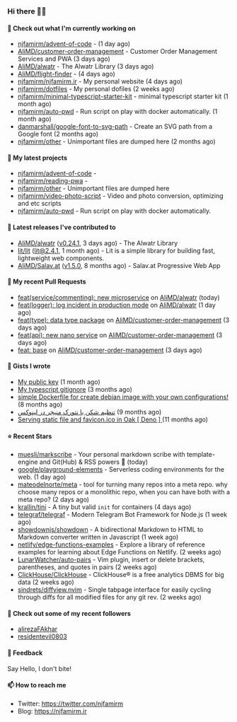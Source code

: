 ### Hi there 🙌🏻

#### 👷 Check out what I'm currently working on

- [njfamirm/advent-of-code](https://github.com/njfamirm/advent-of-code) -  (1 day ago)
- [AliMD/customer-order-management](https://github.com/AliMD/customer-order-management) - Customer Order Management Services and PWA (3 days ago)
- [AliMD/alwatr](https://github.com/AliMD/alwatr) - The Alwatr Library (3 days ago)
- [AliMD/flight-finder](https://github.com/AliMD/flight-finder) -  (4 days ago)
- [njfamirm/njfamirm.ir](https://github.com/njfamirm/njfamirm.ir) - My personal website (4 days ago)
- [njfamirm/dotfiles](https://github.com/njfamirm/dotfiles) - My personal dofiles (2 weeks ago)
- [njfamirm/minimal-typescript-starter-kit](https://github.com/njfamirm/minimal-typescript-starter-kit) - minimal typescript starter kit (1 month ago)
- [njfamirm/auto-pwd](https://github.com/njfamirm/auto-pwd) - Run script on play with docker automatically. (1 month ago)
- [danmarshall/google-font-to-svg-path](https://github.com/danmarshall/google-font-to-svg-path) - Create an SVG path from a Google font (2 months ago)
- [njfamirm/other](https://github.com/njfamirm/other) - Unimportant files are dumped here (2 months ago)

#### 🌱 My latest projects

- [njfamirm/advent-of-code](https://github.com/njfamirm/advent-of-code) - 
- [njfamirm/reading-pwa](https://github.com/njfamirm/reading-pwa) - 
- [njfamirm/other](https://github.com/njfamirm/other) - Unimportant files are dumped here
- [njfamirm/video-photo-script](https://github.com/njfamirm/video-photo-script) - Video and photo conversion, optimizing and etc scripts
- [njfamirm/auto-pwd](https://github.com/njfamirm/auto-pwd) - Run script on play with docker automatically.

#### 🔭 Latest releases I've contributed to

- [AliMD/alwatr](https://github.com/AliMD/alwatr) ([v0.24.1](https://github.com/AliMD/alwatr/releases/tag/v0.24.1), 3 days ago) - The Alwatr Library
- [lit/lit](https://github.com/lit/lit) ([lit@2.4.1](https://github.com/lit/lit/releases/tag/lit%402.4.1), 1 month ago) - Lit is a simple library for building fast, lightweight web components.
- [AliMD/Salav.at](https://github.com/AliMD/Salav.at) ([v1.5.0](https://github.com/AliMD/Salav.at/releases/tag/v1.5.0), 8 months ago) - Salav.at Progressive Web App

#### 🔨 My recent Pull Requests

- [feat(service/commenting): new microservice](https://github.com/AliMD/alwatr/pull/459) on [AliMD/alwatr](https://github.com/AliMD/alwatr) (today)
- [feat(logger): log incident in production mode](https://github.com/AliMD/alwatr/pull/458) on [AliMD/alwatr](https://github.com/AliMD/alwatr) (1 day ago)
- [feat(type): data type package](https://github.com/AliMD/customer-order-management/pull/4) on [AliMD/customer-order-management](https://github.com/AliMD/customer-order-management) (3 days ago)
- [feat(api): new nano service](https://github.com/AliMD/customer-order-management/pull/2) on [AliMD/customer-order-management](https://github.com/AliMD/customer-order-management) (3 days ago)
- [feat: base](https://github.com/AliMD/customer-order-management/pull/1) on [AliMD/customer-order-management](https://github.com/AliMD/customer-order-management) (3 days ago)

#### 📓 Gists I wrote

- [My public key](https://gist.github.com/879f720c9ca74a0934ce571b7285ed34) (1 month ago)
- [My typescript gitignore](https://gist.github.com/6a40b1912daab3f91a02a7b53f3f76c3) (3 months ago)
- [simple Dockerfile for create debian image with your own configurations!](https://gist.github.com/cfe714a8c5ea994d53caacf3eeb3ff6c) (8 months ago)
- [تنظیم شکن با نتورک منیجر در لینوکس](https://gist.github.com/cc40c344e89bdcdf77085cbf1fc05162) (9 months ago)
- [Serving static file and favicon.ico in Oak [ Deno ] ](https://gist.github.com/9bcaca2b6a672e729c099193b4aafe9f) (11 months ago)

#### ⭐ Recent Stars

- [muesli/markscribe](https://github.com/muesli/markscribe) - Your personal markdown scribe with template-engine and Git(Hub) &amp; RSS powers 📜 (today)
- [google/playground-elements](https://github.com/google/playground-elements) - Serverless coding environments for the web. (1 day ago)
- [mateodelnorte/meta](https://github.com/mateodelnorte/meta) - tool for turning many repos into a meta repo. why choose many repos or a monolithic repo, when you can have both with a meta repo? (2 days ago)
- [krallin/tini](https://github.com/krallin/tini) - A tiny but valid `init` for containers (4 days ago)
- [telegraf/telegraf](https://github.com/telegraf/telegraf) - Modern Telegram Bot Framework for Node.js (1 week ago)
- [showdownjs/showdown](https://github.com/showdownjs/showdown) - A bidirectional Markdown to HTML to Markdown converter written in Javascript (1 week ago)
- [netlify/edge-functions-examples](https://github.com/netlify/edge-functions-examples) - Explore a library of reference examples for learning about Edge Functions on Netlify. (2 weeks ago)
- [LunarWatcher/auto-pairs](https://github.com/LunarWatcher/auto-pairs) - Vim plugin, insert or delete brackets, parentheses, and quotes in pairs (2 weeks ago)
- [ClickHouse/ClickHouse](https://github.com/ClickHouse/ClickHouse) - ClickHouse® is a free analytics DBMS for big data (2 weeks ago)
- [sindrets/diffview.nvim](https://github.com/sindrets/diffview.nvim) - Single tabpage interface for easily cycling through diffs for all modified files for any git rev. (2 weeks ago)

#### 👯 Check out some of my recent followers

- [alirezaFAkhar](https://github.com/alirezaFAkhar)
- [residentevil0803](https://github.com/residentevil0803)

#### 💬 Feedback

Say Hello, I don't bite!

#### 📫 How to reach me

- Twitter: https://twitter.com/njfamirm
- Blog: https://njfamirm.ir

